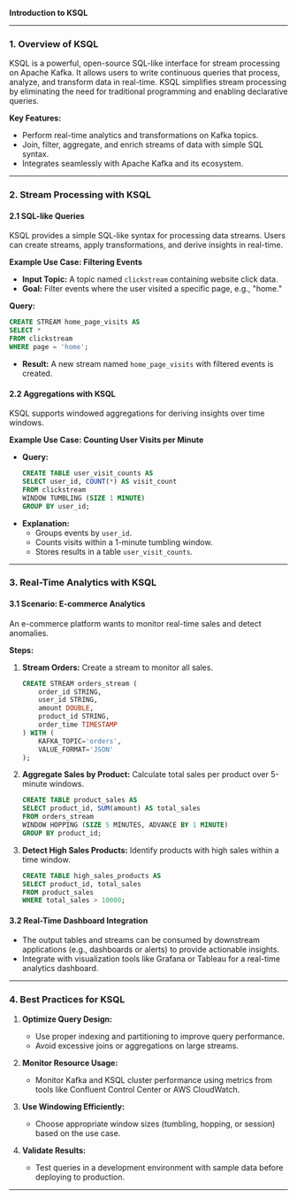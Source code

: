 **Introduction to KSQL**

---

### **1. Overview of KSQL**
KSQL is a powerful, open-source SQL-like interface for stream processing on Apache Kafka. It allows users to write continuous queries that process, analyze, and transform data in real-time. KSQL simplifies stream processing by eliminating the need for traditional programming and enabling declarative queries.

**Key Features:**
- Perform real-time analytics and transformations on Kafka topics.
- Join, filter, aggregate, and enrich streams of data with simple SQL syntax.
- Integrates seamlessly with Apache Kafka and its ecosystem.

---

### **2. Stream Processing with KSQL**

#### **2.1 SQL-like Queries**
KSQL provides a simple SQL-like syntax for processing data streams. Users can create streams, apply transformations, and derive insights in real-time.

**Example Use Case: Filtering Events**
- **Input Topic:** A topic named `clickstream` containing website click data.
- **Goal:** Filter events where the user visited a specific page, e.g., "home."

**Query:**
```sql
CREATE STREAM home_page_visits AS
SELECT *
FROM clickstream
WHERE page = 'home';
```
- **Result:** A new stream named `home_page_visits` with filtered events is created.

#### **2.2 Aggregations with KSQL**
KSQL supports windowed aggregations for deriving insights over time windows.

**Example Use Case: Counting User Visits per Minute**
- **Query:**
  ```sql
  CREATE TABLE user_visit_counts AS
  SELECT user_id, COUNT(*) AS visit_count
  FROM clickstream
  WINDOW TUMBLING (SIZE 1 MINUTE)
  GROUP BY user_id;
  ```
- **Explanation:**
  - Groups events by `user_id`.
  - Counts visits within a 1-minute tumbling window.
  - Stores results in a table `user_visit_counts`.

---

### **3. Real-Time Analytics with KSQL**

#### **3.1 Scenario: E-commerce Analytics**
An e-commerce platform wants to monitor real-time sales and detect anomalies.

**Steps:**
1. **Stream Orders:** Create a stream to monitor all sales.
   ```sql
   CREATE STREAM orders_stream (
       order_id STRING,
       user_id STRING,
       amount DOUBLE,
       product_id STRING,
       order_time TIMESTAMP
   ) WITH (
       KAFKA_TOPIC='orders',
       VALUE_FORMAT='JSON'
   );
   ```

2. **Aggregate Sales by Product:** Calculate total sales per product over 5-minute windows.
   ```sql
   CREATE TABLE product_sales AS
   SELECT product_id, SUM(amount) AS total_sales
   FROM orders_stream
   WINDOW HOPPING (SIZE 5 MINUTES, ADVANCE BY 1 MINUTE)
   GROUP BY product_id;
   ```

3. **Detect High Sales Products:** Identify products with high sales within a time window.
   ```sql
   CREATE TABLE high_sales_products AS
   SELECT product_id, total_sales
   FROM product_sales
   WHERE total_sales > 10000;
   ```

#### **3.2 Real-Time Dashboard Integration**
- The output tables and streams can be consumed by downstream applications (e.g., dashboards or alerts) to provide actionable insights.
- Integrate with visualization tools like Grafana or Tableau for a real-time analytics dashboard.

---

### **4. Best Practices for KSQL**
1. **Optimize Query Design:**
   - Use proper indexing and partitioning to improve query performance.
   - Avoid excessive joins or aggregations on large streams.

2. **Monitor Resource Usage:**
   - Monitor Kafka and KSQL cluster performance using metrics from tools like Confluent Control Center or AWS CloudWatch.

3. **Use Windowing Efficiently:**
   - Choose appropriate window sizes (tumbling, hopping, or session) based on the use case.

4. **Validate Results:**
   - Test queries in a development environment with sample data before deploying to production.

---
